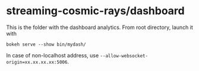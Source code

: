 # streaming-cosmic-rays/**dashboard**

This is the folder with the dashboard analytics. From root directory, launch it with
```
bokeh serve --show bin/mydash/
```

In case of non-localhost address, use `--allow-websocket-origin=xx.xx.xx.xx:5006`.